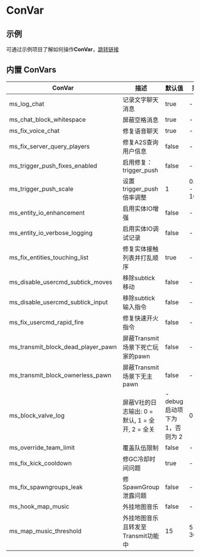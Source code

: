 # ConVar

## 示例

可通过示例项目了解如何操作**ConVar**，[跳转链接](../examples/convar.md)

## 内置 ConVars

| ConVar | 描述 | 默认值 | 范围 |
|--------|------|--------|------|
| ms_log_chat | 记录文字聊天消息 | true | - |
| ms_chat_block_whitespace | 屏蔽空格消息 | true | - |
| ms_fix_voice_chat | 修复语音聊天 | true | - |
| ms_fix_server_query_players | 修复A2S查询用户信息 | false | - |
| ms_trigger_push_fixes_enabled | 启用修复：trigger_push | false | - |
| ms_trigger_push_scale | 设置 trigger_push 倍率调整 | 1 | 0.001 - 1000 |
| ms_entity_io_enhancement | 启用实体IO增强 | false | - |
| ms_entity_io_verbose_logging | 启用实体IO调试记录 | false | - |
| ms_fix_entities_touching_list | 修复实体接触列表并打乱顺序 | true | - |
| ms_disable_usercmd_subtick_moves | 移除subtick移动 | false | - |
| ms_disable_usercmd_subtick_input | 移除subtick输入指令 | false | - |
| ms_fix_usercmd_rapid_fire | 修复快速开火指令 | false | - |
| ms_transmit_block_dead_player_pawn | 屏蔽Transmit场景下死亡玩家的pawn | false | - |
| ms_transmit_block_ownerless_pawn | 屏蔽Transmit场景下无主pawn | false | - |
| ms_block_valve_log | 屏蔽V社的日志输出: 0 = 默认, 1 = 全开, 2 = 全关 | -debug启动项下为 1，否则为 2 | 0 - 2 |
| ms_override_team_limit | 覆盖队伍限制 | false | - |
| ms_fix_kick_cooldown | 修GC冷却时间问题 | true | - |
| ms_fix_spawngroups_leak | 修SpawnGroup泄露问题 | false | - |
| ms_hook_map_music | 外挂地图音乐 | false | - |
| ms_map_music_threshold | 外挂地图音乐且转发至Transmit功能中 | 15 | 5 - 300 |
